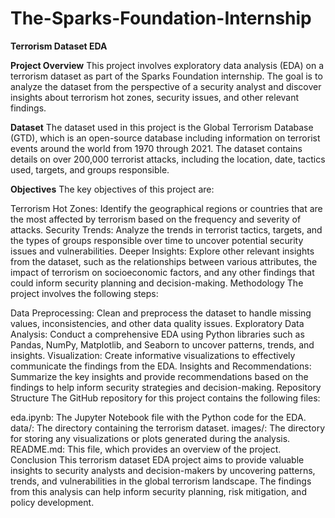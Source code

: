 # The-Sparks-Foundation-Internship

**Terrorism Dataset EDA**

**Project Overview**
This project involves exploratory data analysis (EDA) on a terrorism dataset as part of the Sparks Foundation internship. The goal is to analyze the dataset from the perspective of a security analyst and discover insights about terrorism hot zones, security issues, and other relevant findings.

**Dataset**
The dataset used in this project is the Global Terrorism Database (GTD), which is an open-source database including information on terrorist events around the world from 1970 through 2021. The dataset contains details on over 200,000 terrorist attacks, including the location, date, tactics used, targets, and groups responsible.

**Objectives**
The key objectives of this project are:

Terrorism Hot Zones: Identify the geographical regions or countries that are the most affected by terrorism based on the frequency and severity of attacks.
Security Trends: Analyze the trends in terrorist tactics, targets, and the types of groups responsible over time to uncover potential security issues and vulnerabilities.
Deeper Insights: Explore other relevant insights from the dataset, such as the relationships between various attributes, the impact of terrorism on socioeconomic factors, and any other findings that could inform security planning and decision-making.
Methodology
The project involves the following steps:

Data Preprocessing: Clean and preprocess the dataset to handle missing values, inconsistencies, and other data quality issues.
Exploratory Data Analysis: Conduct a comprehensive EDA using Python libraries such as Pandas, NumPy, Matplotlib, and Seaborn to uncover patterns, trends, and insights.
Visualization: Create informative visualizations to effectively communicate the findings from the EDA.
Insights and Recommendations: Summarize the key insights and provide recommendations based on the findings to help inform security strategies and decision-making.
Repository Structure
The GitHub repository for this project contains the following files:

eda.ipynb: The Jupyter Notebook file with the Python code for the EDA.
data/: The directory containing the terrorism dataset.
images/: The directory for storing any visualizations or plots generated during the analysis.
README.md: This file, which provides an overview of the project.
Conclusion
This terrorism dataset EDA project aims to provide valuable insights to security analysts and decision-makers by uncovering patterns, trends, and vulnerabilities in the global terrorism landscape. The findings from this analysis can help inform security planning, risk mitigation, and policy development.
